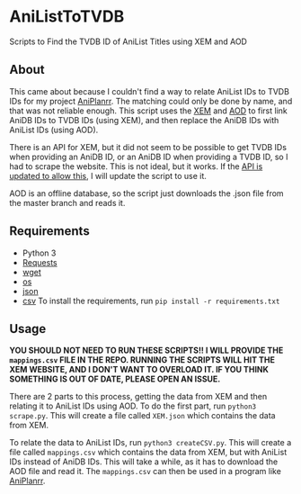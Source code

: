 # AniListToTVDB
Scripts to Find the TVDB ID of AniList Titles using XEM and AOD

## About
This came about because I couldn't find a way to relate AniList IDs to TVDB IDs for my project [AniPlanrr](https://github.com/noggl/AniPlanrr). The matching could only be done by name, and that was not reliable enough. This script uses the [XEM](https://thexem.info/) and [AOD](https://github.com/manami-project/anime-offline-database) to first link AniDB IDs to TVDB IDs (using XEM), and then replace the AniDB IDs with AniList IDs (using AOD).

There is an API for XEM, but it did not seem to be possible to get TVDB IDs when providing an AniDB ID, or an AniDB ID when providing a TVDB ID, so I had to scrape the website. This is not ideal, but it works. If the [API is updated to allow this](https://github.com/thezoggy/xem/issues/5), I will update the script to use it.

AOD is an offline database, so the script just downloads the .json file from the master branch and reads it.

## Requirements
- Python 3
- [Requests](https://pypi.org/project/requests/)
- [wget](https://pypi.org/project/wget/)
- [os](https://docs.python.org/3/library/os.html)
- [json](https://docs.python.org/3/library/json.html)
- [csv](https://docs.python.org/3/library/csv.html)
To install the requirements, run `pip install -r requirements.txt`

## Usage

**YOU SHOULD NOT NEED TO RUN THESE SCRIPTS!! I WILL PROVIDE THE `mappings.csv` FILE IN THE REPO. RUNNING THE SCRIPTS WILL HIT THE XEM WEBSITE, AND I DON'T WANT TO OVERLOAD IT. IF YOU THINK SOMETHING IS OUT OF DATE, PLEASE OPEN AN ISSUE.**

There are 2 parts to this process, getting the data from XEM and then relating it to AniList IDs using AOD. To do the first part, run `python3 scrape.py`. This will create a file called `XEM.json` which contains the data from XEM.

To relate the data to AniList IDs, run `python3 createCSV.py`. This will create a file called `mappings.csv` which contains the data from XEM, but with AniList IDs instead of AniDB IDs. This will take a while, as it has to download the AOD file and read it. The `mappings.csv` can then be used in a program like [AniPlanrr](https://github.com/noggl/AniPlanrr).
